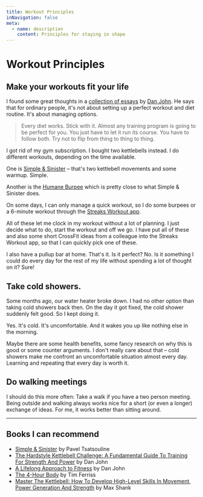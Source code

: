 ```yaml
---
title: Workout Principles
inNavigation: false
meta:
  - name: description
    content: Principles for staying in shape
---
```


# Workout Principles

## Make your workouts fit your life

I found some great thoughts in a [collection of essays](https://amzn.to/2xcqyEY) by [Dan John](http://danjohn.net/). He says that for ordinary people, it's not about setting up a perfect workout and diet routine. It's about managing options.

> Every diet works. Stick with it. Almost any training program is going to be perfect for you. You just have to let it run its course. You have to follow both. Try not to flip from thing to thing to thing.

I got rid of my gym subscription. I bought two kettlebells instead. I do different workouts, depending on the time available.

One is [Simple & Sinister](https://amzn.to/2NGHMoe) – that's two kettlebell movements and some warmup. Simple.

Another is the [Humane Burpee](http://danjohn.net/2017/03/humane-burpee/) which is pretty close to what Simple & Sinister does.

On some days, I can only manage a quick workout, so I do some burpees or a 6-minute workout through the [Streaks Workout app](https://streaksworkout.com/).

All of these let me clock in my workout without a lot of planning. I just decide what to do, start the workout and off we go. I have put all of these and also some short CrossFit ideas from a colleague into the Streaks Workout app, so that I can quickly pick one of these.

I also have a pullup bar at home. That's it. Is it perfect? No. Is it something I could do every day for the rest of my life without spending a lot of thought on it? Sure!

## Take cold showers.

Some months ago, our water heater broke down. I had no other option than taking cold showers back then. On the day it got fixed, the cold shower suddenly felt good. So I kept doing it.

Yes. It's cold. It's uncomfortable. And it wakes you up like nothing else in the morning.

Maybe there are some health benefits, some fancy research on why this is good or some counter arguments. I don't really care about that – cold showers make me confront an uncomfortable situation almost every day. Learning and repeating that every day is worth it.

## Do walking meetings

I should do this more often: Take a walk if you have a two person meeting. Being outside and walking always works nice for a short (or even a longer) exchange of ideas. For me, it works better than sitting around.

---

## Books I can recommend

- [Simple & Sinister](https://amzn.to/2NGHMoe) by Pavel Tsatsouline
- [The Hardstyle Kettlebell Challenge: A Fundamental Guide To Training For Strength And Power](https://amzn.to/2KTNBwb) by Dan John
- [A Lifelong Approach to Fitness](https://amzn.to/2ZgqcxS) by Dan John
- [The 4-Hour Body](https://amzn.to/2MBIuD8) by Tim Ferriss
- [Master The Kettlebell: How To Develop High-Level Skills In Movement, Power Generation And Strength](https://amzn.to/2ZaD0po) by Max Shank
